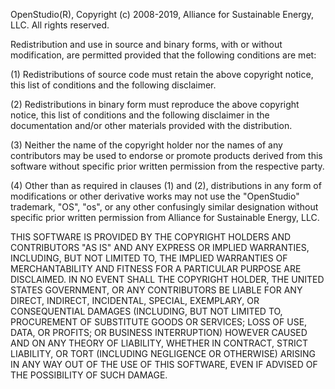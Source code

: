 OpenStudio(R), Copyright (c) 2008-2019, Alliance for Sustainable Energy, LLC. All rights reserved.

Redistribution and use in source and binary forms, with or without modification, are permitted
provided that the following conditions are met:

(1) Redistributions of source code must retain the above copyright notice, this list of conditions
and the following disclaimer.

(2) Redistributions in binary form must reproduce the above copyright notice, this list of conditions
and the following disclaimer in the documentation and/or other materials provided with the distribution.

(3) Neither the name of the copyright holder nor the names of any contributors may be used to endorse
or promote products derived from this software without specific prior written permission from the
respective party.

(4) Other than as required in clauses (1) and (2), distributions in any form of modifications or other
derivative works may not use the "OpenStudio" trademark, "OS", "os", or any other confusingly similar
designation without specific prior written permission from Alliance for Sustainable Energy, LLC.

THIS SOFTWARE IS PROVIDED BY THE COPYRIGHT HOLDERS AND CONTRIBUTORS "AS IS" AND ANY EXPRESS OR IMPLIED
WARRANTIES, INCLUDING, BUT NOT LIMITED TO, THE IMPLIED WARRANTIES OF MERCHANTABILITY AND FITNESS FOR A
PARTICULAR PURPOSE ARE DISCLAIMED. IN NO EVENT SHALL THE COPYRIGHT HOLDER, THE UNITED STATES GOVERNMENT,
OR ANY CONTRIBUTORS BE LIABLE FOR ANY DIRECT, INDIRECT, INCIDENTAL, SPECIAL, EXEMPLARY, OR CONSEQUENTIAL
DAMAGES (INCLUDING, BUT NOT LIMITED TO, PROCUREMENT OF SUBSTITUTE GOODS OR SERVICES; LOSS OF USE, DATA,
OR PROFITS; OR BUSINESS INTERRUPTION) HOWEVER CAUSED AND ON ANY THEORY OF LIABILITY, WHETHER IN CONTRACT,
STRICT LIABILITY, OR TORT (INCLUDING NEGLIGENCE OR OTHERWISE) ARISING IN ANY WAY OUT OF THE USE OF THIS
SOFTWARE, EVEN IF ADVISED OF THE POSSIBILITY OF SUCH DAMAGE.
